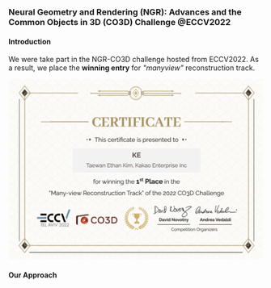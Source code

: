 ### Neural Geometry and Rendering (NGR): Advances and the Common Objects in 3D (CO3D) Challenge @ECCV2022

#### Introduction
We were take part in the NGR-CO3D challenge hosted from ECCV2022. As a result, we place the **winning entry** for *"manyview"* reconstruction track. 

<p align="center">
<img src="./assets/NGR_CO3D_ECCV2022/CO3D_Multiview_centificate.png" width="800px"/>
</p>

#### Our Approach
